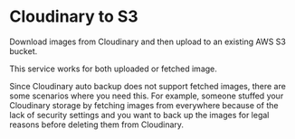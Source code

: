 # Cloudinary to S3

Download images from Cloudinary and then upload to an existing AWS S3 bucket.

This service works for both uploaded or fetched image.

Since Cloudinary auto backup does not support fetched images, there are some scenarios where you need this. For example, someone stuffed your Cloudinary storage by fetching images from everywhere because of the lack of security settings and you want to back up the images for legal reasons before deleting them from Cloudinary.

